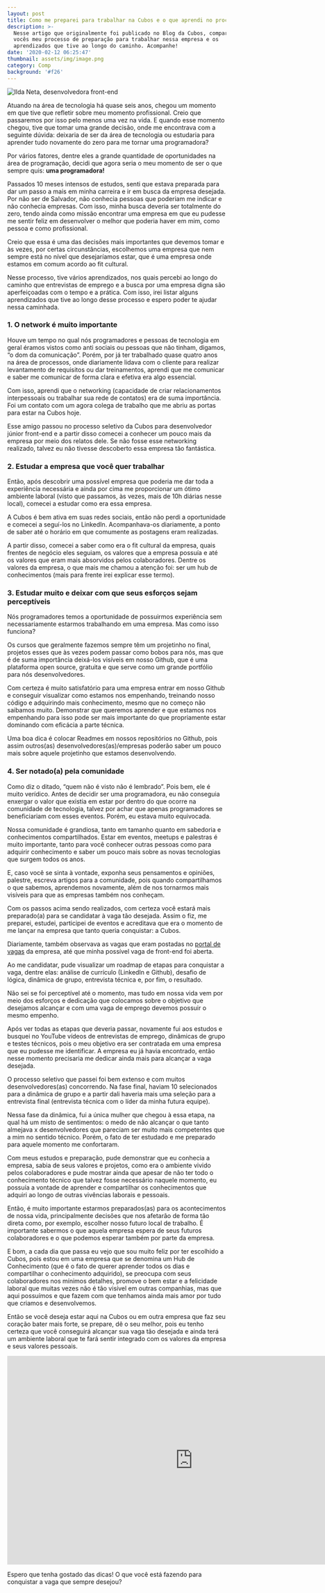 ```yaml
---
layout: post
title: Como me preparei para trabalhar na Cubos e o que aprendi no processo
description: >-
  Nesse artigo que originalmente foi publicado no Blog da Cubos, compartilho com
  vocês meu processo de preparação para trabalhar nessa empresa e os
  aprendizados que tive ao longo do caminho. Acompanhe!
date: '2020-02-12 06:25:47'
thumbnail: assets/img/image.png
category: Comp
background: '#f26'
---
```

![Ilda Neta, desenvolvedora front-end](assets/img/image.png)

Atuando na área de tecnologia há quase seis anos, chegou um momento em que tive que refletir sobre meu momento profissional. Creio que passaremos por isso pelo menos uma vez na vida. E quando esse momento chegou, tive que tomar uma grande decisão, onde me encontrava com a seguinte dúvida: deixaria de ser da área de tecnologia ou estudaria para aprender tudo novamente do zero para me tornar uma programadora?

Por vários fatores, dentre eles a grande quantidade de oportunidades na área de programação, decidi que agora seria o meu momento de ser o que sempre quis: **uma programadora!**

Passados 10 meses intensos de estudos, senti que estava preparada para dar um passo a mais em minha carreira e ir em busca da empresa desejada. Por não ser de Salvador, não conhecia pessoas que poderiam me indicar e não conhecia empresas. Com isso, minha busca deveria ser totalmente do zero, tendo ainda como missão encontrar uma empresa em que eu pudesse me sentir feliz em desenvolver o melhor que poderia haver em mim, como pessoa e como profissional.

Creio que essa é uma das decisões mais importantes que devemos tomar e às vezes, por certas circunstâncias, escolhemos uma empresa que nem sempre está no nível que desejaríamos estar, que é uma empresa onde estamos em comum acordo ao fit cultural.

Nesse processo, tive vários aprendizados, nos quais percebi ao longo do caminho que entrevistas de emprego e a busca por uma empresa digna são aperfeiçoadas com o tempo e a prática. Com isso, irei listar alguns aprendizados que tive ao longo desse processo e espero poder te ajudar nessa caminhada.

### 1. O network é muito importante

Houve um tempo no qual nós programadores e pessoas de tecnologia em geral éramos vistos como anti sociais ou pessoas que não tinham, digamos, “o dom da comunicação”. Porém, por já ter trabalhado quase quatro anos na área de processos, onde diariamente lidava com o cliente para realizar levantamento de requisitos ou dar treinamentos, aprendi que me comunicar e saber me comunicar de forma clara e efetiva era algo essencial.

Com isso, aprendi que o networking (capacidade de criar relacionamentos interpessoais ou trabalhar sua rede de contatos) era de suma importância. Foi um contato com um agora colega de trabalho que me abriu as portas para estar na Cubos hoje.

Esse amigo passou no processo seletivo da Cubos para desenvolvedor júnior front-end e a partir disso comecei a conhecer um pouco mais da empresa por meio dos relatos dele. Se não fosse esse networking realizado, talvez eu não tivesse descoberto essa empresa tão fantástica.

### 2. Estudar a empresa que você quer trabalhar

Então, após descobrir uma possível empresa que poderia me dar toda a experiência necessária e ainda por cima me proporcionar um ótimo ambiente laboral (visto que passamos, às vezes, mais de 10h diárias nesse local), comecei a estudar como era essa empresa.

A Cubos é bem ativa em suas redes sociais, então não perdi a oportunidade e comecei a seguí-los no LinkedIn. Acompanhava-os diariamente, a ponto de saber até o horário em que comumente as postagens eram realizadas.

A partir disso, comecei a saber como era o fit cultural da empresa, quais frentes de negócio eles seguiam, os valores que a empresa possuía e até os valores que eram mais absorvidos pelos colaboradores. Dentre os valores da empresa, o que mais me chamou a atenção foi: ser um hub de conhecimentos (mais para frente irei explicar esse termo).

### 3. Estudar muito e deixar com que seus esforços sejam perceptíveis

Nós programadores temos a oportunidade de possuirmos experiência sem necessariamente estarmos trabalhando em uma empresa. Mas como isso funciona?

Os cursos que geralmente fazemos sempre têm um projetinho no final, projetos esses que às vezes podem passar como bobos para nós, mas que é de suma importância deixá-los visíveis em nosso Github, que é uma plataforma open source, gratuita e que serve como um grande portfólio para nós desenvolvedores.

Com certeza é muito satisfatório para uma empresa entrar em nosso Github e conseguir visualizar como estamos nos empenhando, treinando nosso código e adquirindo mais conhecimento, mesmo que no começo não saibamos muito. Demonstrar que queremos aprender e que estamos nos empenhando para isso pode ser mais importante do que propriamente estar dominando com eficácia a parte técnica.

Uma boa dica é colocar Readmes em nossos repositórios no Github, pois assim outros(as) desenvolvedores(as)/empresas poderão saber um pouco mais sobre aquele projetinho que estamos desenvolvendo.

### 4. Ser notado(a) pela comunidade

Como diz o ditado, “quem não é visto não é lembrado”. Pois bem, ele é muito verídico. Antes de decidir ser uma programadora, eu não conseguia enxergar o valor que existia em estar por dentro do que ocorre na comunidade de tecnologia, talvez por achar que apenas programadores se beneficiariam com esses eventos. Porém, eu estava muito equivocada.

Nossa comunidade é grandiosa, tanto em tamanho quanto em sabedoria e conhecimentos compartilhados. Estar em eventos, meetups e palestras é muito importante, tanto para você conhecer outras pessoas como para adquirir conhecimento e saber um pouco mais sobre as novas tecnologias que surgem todos os anos.

E, caso você se sinta à vontade, exponha seus pensamentos e opiniões, palestre, escreva artigos para a comunidade, pois quando compartilhamos o que sabemos, aprendemos novamente, além de nos tornarmos mais visíveis para que as empresas também nos conheçam.

Com os passos acima sendo realizados, com certeza você estará mais preparado(a) para se candidatar à vaga tão desejada. Assim o fiz, me preparei, estudei, participei de eventos e acreditava que era o momento de me lançar na empresa que tanto queria conquistar: a Cubos.

Diariamente, também observava as vagas que eram postadas no [portal de vagas](https://jobs.cubos.io/) da empresa, até que minha possível vaga de front-end foi aberta.

Ao me candidatar, pude visualizar um roadmap de etapas para conquistar a vaga, dentre elas: análise de currículo (LinkedIn e Github), desafio de lógica, dinâmica de grupo, entrevista técnica e, por fim, o resultado.

Não sei se foi perceptível até o momento, mas tudo em nossa vida vem por meio dos esforços e dedicação que colocamos sobre o objetivo que desejamos alcançar e com uma vaga de emprego devemos possuir o mesmo empenho.

Após ver todas as etapas que deveria passar, novamente fui aos estudos e busquei no YouTube vídeos de entrevistas de emprego, dinâmicas de grupo e testes técnicos, pois o meu objetivo era ser contratada em uma empresa que eu pudesse me identificar. A empresa eu já havia encontrado, então nesse momento precisaria me dedicar ainda mais para alcançar a vaga desejada.

O processo seletivo que passei foi bem extenso e com muitos desenvolvedores(as) concorrendo. Na fase final, haviam 10 selecionados para a dinâmica de grupo e a partir dali haveria mais uma seleção para a entrevista final (entrevista técnica com o líder da minha futura equipe).

Nessa fase da dinâmica, fui a única mulher que chegou à essa etapa, na qual há um misto de sentimentos: o medo de não alcançar o que tanto almejava x desenvolvedores que pareciam ser muito mais competentes que a mim no sentido técnico. Porém, o fato de ter estudado e me preparado para aquele momento me confortaram.

Com meus estudos e preparação, pude demonstrar que eu conhecia a empresa, sabia de seus valores e projetos, como era o ambiente vivido pelos colaboradores e pude mostrar ainda que apesar de não ter todo o conhecimento técnico que talvez fosse necessário naquele momento, eu possuía a vontade de aprender e compartilhar os conhecimentos que adquiri ao longo de outras vivências laborais e pessoais.

Então, é muito importante estarmos preparados(as) para os acontecimentos de nossa vida, principalmente decisões que nos afetarão de forma tão direta como, por exemplo, escolher nosso futuro local de trabalho. É importante sabermos o que aquela empresa espera de seus futuros colaboradores e o que podemos esperar também por parte da empresa.

E bom, a cada dia que passa eu vejo que sou muito feliz por ter escolhido a Cubos, pois estou em uma empresa que se denomina um Hub de Conhecimento (que é o fato de querer aprender todos os dias e compartilhar o conhecimento adquirido), se preocupa com seus colaboradores nos mínimos detalhes, promove o bem estar e a felicidade laboral que muitas vezes não é tão visível em outras companhias, mas que aqui possuímos e que fazem com que tenhamos ainda mais amor por tudo que criamos e desenvolvemos.

Então se você deseja estar aqui na Cubos ou em outra empresa que faz seu coração bater mais forte, se prepare, dê o seu melhor, pois eu tenho certeza que você conseguirá alcançar sua vaga tão desejada e ainda terá um ambiente laboral que te fará sentir integrado com os valores da empresa e seus valores pessoais.

<iframe width="853" height="480" src="https://www.youtube.com/embed/2HRqr8Zrl14" frameborder="0" allow="accelerometer; autoplay; encrypted-media; gyroscope; picture-in-picture" allowfullscreen></iframe>

Espero que tenha gostado das dicas! O que você está fazendo para conquistar a vaga que sempre desejou?
